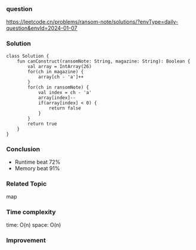 ### question
https://leetcode.cn/problems/ransom-note/solutions/?envType=daily-question&envId=2024-01-07

### Solution
```
class Solution {
    fun canConstruct(ransomNote: String, magazine: String): Boolean {
        val array = IntArray(26)
        for(ch in magazine) {
            array[ch - 'a']++
        }
        for(ch in ransomNote) {
            val index = ch - 'a'
            array[index]--
            if(array[index] < 0) {
                return false
            }
        }
        return true
    }
}
```
### Conclusion
- Runtime beat 72% 
- Memory beat 91%

### Related Topic
map

### Time complexity
time: O(n)
space: O(n)

### Improvement